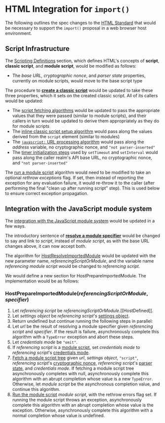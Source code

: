 # HTML Integration for `import()`

The following outlines the spec changes to the [HTML Standard](http://html.spec.whatwg.org/multipage/) that would be necessary to support the `import()` proposal in a web browser host environment.

## Script Infrastructure

The [Scripting Definitions](https://html.spec.whatwg.org/multipage/webappapis.html#definitions-2) section, which defines HTML's concepts of **script**, **classic script**, and **module script**, would be modified as follows:

- The _base URL_, _cryptographic nonce_, and _parser state_ properties, currently on module scripts, would move to the base script type

The procedure to [**create a classic script**](https://html.spec.whatwg.org/multipage/webappapis.html#creating-a-classic-script) would be updated to take these three properties, which it sets on the created classic script. All of its callers would be updated:

- The [script fetching algorithms](https://html.spec.whatwg.org/multipage/webappapis.html#fetching-scripts) would be updated to pass the appropriate values that they were passed (similar to module scripts), and their callers in turn would be updated to derive them appropriately as they do for module scripts
- The [inline classic script setup algorithm](https://html.spec.whatwg.org/multipage/scripting.html#script-processing-model:creating-a-classic-script) would pass along the values derived from the `script` element (similar to modules)
- The [`javascript:` URL processing algorithm](https://html.spec.whatwg.org/multipage/browsers.html#javascript-protocol) would pass along the _address_ variable, no cryptographic nonce, and `"not parser-inserted"`
- The [timer initialization steps](https://html.spec.whatwg.org/#timer-initialisation-steps) used by `setTimeout` and `setInterval` would pass along the caller realm's API base URL, no cryptographic nonce, and `"not parser-inserted"`

The [run a module script](https://html.spec.whatwg.org/multipage/webappapis.html#run-a-module-script) algorithm would need to be modified to take an optional _rethrow exceptions_ flag. If set, then instead of reporting the exception for any evaluation failure, it would re-throw it to the caller (after performing the final "clean up after running script" step). This is used below to ensure correct exception propagation.

## Integration with the JavaScript module system

The [integration with the JavaScript module system](https://html.spec.whatwg.org/multipage/webappapis.html#integration-with-the-javascript-module-system) would be updated in a few ways.

The introductory sentence of [**resolve a module specifier**](https://html.spec.whatwg.org/multipage/webappapis.html#resolve-a-module-specifier) would be changed to say and link to _script_, instead of _module script_, as with the base URL changes above, it can now accept both.

The algorithm for [HostResolveImportedModule](https://html.spec.whatwg.org/multipage/webappapis.html#hostresolveimportedmodule(referencingmodule,-specifier)) would be updated with the new parameter name, _referencingScriptOrModule_, and the variable name _referencing module script_ would be changed to _referencing script_.

We would define a new section for HostPrepareImportedModule. The implementation would be as follows:

### HostPrepareImportedModule(_referencingScriptOrModule_, _specifier_)

1. Let _referencing script_ be _referencingScriptOrModule_.[[HostDefined]].
1. Let _settings object_ be _referencing script_'s [settings object](https://html.spec.whatwg.org/multipage/webappapis.html#settings-object).
1. Return undefined but continue running the following steps in parallel:
1. Let _url_ be the result of resolving a module specifier given _referencing script_ and _specifier_. If the result is failure, asynchronously complete this algorithm with a `TypeError` exception and abort these steps.
1. Let _credentials mode_ be `"omit"`.
1. If _referencing script_ is a [module script](https://html.spec.whatwg.org/#module-script), set _credentials mode_ to _referencing script_'s [credentials mode](https://html.spec.whatwg.org/#concept-module-script-credentials-mode).
1. [Fetch a module script tree](https://html.spec.whatwg.org/multipage/webappapis.html#fetch-a-module-script-tree) given _url_, _settings object_, `"script"`, _referencing script_'s [cryptographic nonce](https://html.spec.whatwg.org/#concept-module-script-nonce), _referencing script_'s [parser state](https://html.spec.whatwg.org/#concept-module-script-parser), and _credentials mode_. If fetching a module script tree asynchronously completes with null, asynchronously complete this algorithm with an abrupt completion whose value is a new `TypeError`. Otherwise, let _module script_ be the asynchronous completion value, and continue this algorithm.
1. [Run the module script](https://html.spec.whatwg.org/#run-a-module-script) _module script_, with the rethrow errors flag set. If running the module script throws an exception, asynchronously complete this algorithm with an abrupt completion whose value is the exception. Otherwise, asynchronously complete this algorithm with a normal completion whose value is undefined.
